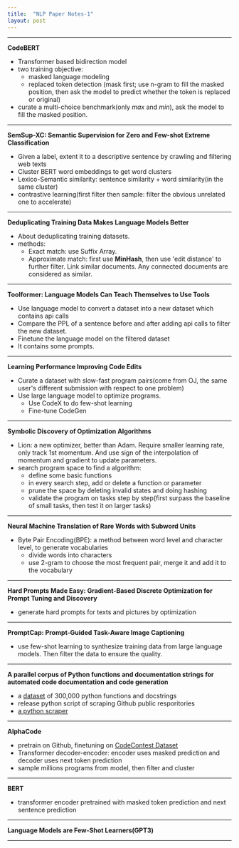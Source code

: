 ```yaml
---
title:  "NLP Paper Notes-1"
layout: post
---
```


-----
**CodeBERT**
- Transformer based bidirection model
- two training objective: 
    - masked language modeling
    - replaced token detection (mask first; use n-gram to fill the masked position, then ask the model to predict whether the token is replaced or original)
- curate a multi-choice benchmark(only *max* and *min*), ask the model to fill the masked position. 

-----
**SemSup-XC: Semantic Supervision for Zero and Few-shot Extreme Classification**
- Given a label, extent it to a descriptive sentence by crawling and filtering web texts
- Cluster BERT word embeddings to get word clusters
- Lexico-Semantic similarity: sentence similarity + word similarity(in the same cluster)
- contrastive learning(first filter then sample: filter the obvious unrelated one to accelerate)
 
-----
**Deduplicating Training Data Makes Language Models Better**
- About deduplicating training datasets.
- methods:
    - Exact match: use Suffix Array.
    - Approximate match: first use **MinHash**, then use 'edit distance' to further filter. Link similar documents. Any connected documents are considered as similar.

-----
**Toolformer: Language Models Can Teach Themselves to Use Tools**
- Use language model to convert a dataset into a new dataset which contains api calls
- Compare the PPL of a sentence before and after adding api calls to filter the new dataset.
- Finetune the language model on the filtered dataset
- It contains some prompts.

-----
**Learning Performance Improving Code Edits**
- Curate a dataset with slow-fast program pairs(come from OJ, the same user's different submission with respect to one problem)
- Use large language model to optimize programs.
    - Use CodeX to do few-shot learning
    - Fine-tune CodeGen 

-----
**Symbolic Discovery of Optimization Algorithms**
- Lion: a new optimizer, better than Adam. Require smaller learning rate, only track 1st momentum. And use sign of the interpolation of momentum and gradient to update parameters.
- search program space to find a algorithm: 
    - define some basic functions
    - in every search step, add or delete a function or parameter
    - prune the space by deleting invalid states and doing hashing
    - validate the program on tasks step by step(first surpass the baseline of small tasks, then test it on larger tasks)

-----
**Neural Machine Translation of Rare Words with Subword Units**
- Byte Pair Encoding(BPE): a method between word level and character level, to generate vocabularies
    - divide words into characters
    - use 2-gram to choose the most frequent pair, merge it and add it to the vocabulary


-----
**Hard Prompts Made Easy: Gradient-Based Discrete Optimization for Prompt Tuning and Discovery**
- generate hard prompts for texts and pictures by optimization

-----

**PromptCap: Prompt-Guided Task-Aware Image Captioning**
- use few-shot learning to synthesize training data from large language models. Then filter the data to ensure the quality.

-----

**A parallel corpus of Python functions and documentation strings for automated code documentation and code generation**

- a [dataset](https://github.com/EdinburghNLP/code-docstring-corpus) of 300,000 python functions and docstrings
- release python script of scraping Github public resporitories
- [a python scraper](https://github.com/uclnlp/pycodesuggest)

-----
**AlphaCode**
- pretrain on Github, finetuning on [CodeContest Dataset](https://github.com/deepmind/code_contests)
- Transformer decoder-encoder: encoder uses masked prediction and decoder uses next token prediction
- sample millions programs from model, then filter and cluster

-----
**BERT**
- transformer encoder pretrained with masked token prediction and next sentence prediction

-----
**Language Models are Few-Shot Learners(GPT3)**

-----